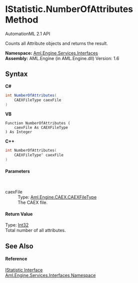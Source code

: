 # IStatistic.NumberOfAttributes Method 
AutomationML 2.1 API 

Counts all Attribute objects and returns the result.

**Namespace:**&nbsp;<a href="N_Aml_Engine_Services_Interfaces">Aml.Engine.Services.Interfaces</a><br />**Assembly:**&nbsp;AML.Engine (in AML.Engine.dll) Version: 1.6

## Syntax

**C#**<br />
``` C#
int NumberOfAttributes(
	CAEXFileType caexFile
)
```

**VB**<br />
``` VB
Function NumberOfAttributes ( 
	caexFile As CAEXFileType
) As Integer
```

**C++**<br />
``` C++
int NumberOfAttributes(
	CAEXFileType^ caexFile
)
```


#### Parameters
&nbsp;<dl><dt>caexFile</dt><dd>Type: <a href="T_Aml_Engine_CAEX_CAEXFileType">Aml.Engine.CAEX.CAEXFileType</a><br />The CAEX file.</dd></dl>

#### Return Value
Type: <a href="https://docs.microsoft.com/dotnet/api/system.int32" target="_parent" rel="noopener noreferrer">Int32</a><br />Total number of all attributes.

## See Also


#### Reference
<a href="T_Aml_Engine_Services_Interfaces_IStatistic">IStatistic Interface</a><br /><a href="N_Aml_Engine_Services_Interfaces">Aml.Engine.Services.Interfaces Namespace</a><br />